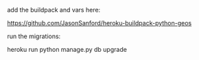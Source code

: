 add the buildpack and vars here:

https://github.com/JasonSanford/heroku-buildpack-python-geos

run the migrations:

heroku run python manage.py db upgrade